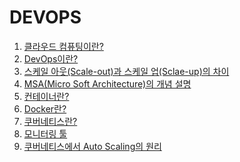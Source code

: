 # DEVOPS

1. [클라우드 컴퓨팅이란?](https://luminousol.notion.site/5aa7223a93314bd6a5ef3c78c8dc25b3?pvs=4)
2. [DevOps이란?](https://luminousol.notion.site/DevOps-e5ab821457474e4db643a3563d31427f?pvs=4)
3. [스케일 아웃(Scale-out)과 스케일 업(Sclae-up)의 차이]()
4. [MSA(Micro Soft Architecture)의 개념 설명]()
5. [컨테이너란?]()
6. [Docker란?]()
7. [쿠버네티스란?]()
8. [모니터링 툴]()
9. [쿠버네티스에서 Auto Scaling의 원리]()
